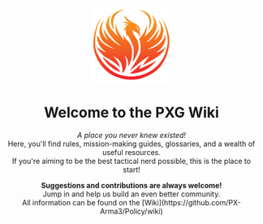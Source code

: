 <p align="center">
  <img src="https://github.com/PXG-Arma/Policy/blob/main/PXG_Logo.png?raw=true" width="150">
</p>

<h1 align="center">Welcome to the PXG Wiki</h1>

<p align="center">
  <em>A place you never knew existed!</em> <br>
  Here, you'll find rules, mission-making guides, glossaries, and a wealth of useful resources. <br>
  If you're aiming to be the best tactical nerd possible, this is the place to start!
</p>

<p align="center">
  <strong>Suggestions and contributions are always welcome!</strong> <br>
  Jump in and help us build an even better community.
<br>
All information can be found on the [Wiki](https://github.com/PX-Arma3/Policy/wiki)
</p>
